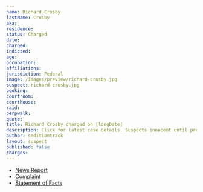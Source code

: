 ```yaml
---
name: Richard Crosby
lastName: Crosby
aka:
residence:
status: Charged
date:
charged:
indicted:
age:
occupation:
affiliations:
jurisdiction: Federal
image: /images/preview/richard-crosby.jpg
suspect: richard-crosby.jpg
booking:
courtroom:
courthouse:
raid:
perpwalk:
quote:
title: Richard Crosby charged on [longDate]
description: Click for latest case details. Suspects innocent until proven guilty.
author: seditiontrack
layout: suspect
published: false
charges:
---
```

- [News Report]()
- [Complaint](https://www.justice.gov/usao-dc/case-multi-defendant/file/1401781/download)
- [Statement of Facts](https://www.justice.gov/usao-dc/case-multi-defendant/file/1401786/download)
